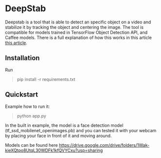 # DeepStab

Deepstab is a tool that is able to detect an specific object on a video and stabilize it by tracking the object and centering the image. The tool is compatible for models trained in TensorFlow Object Detection API, and Caffee models. There is a full explanation of how this works in this article [this article](https://medium.com/hci-wvu/face-stabilization-in-videos-using-deep-learning-features-dcfd4be365).

## Installation

Run

> pip install -r requirements.txt

## Quickstart

Example how to run it:

> python app.py

In the built in example, the model is a face detection model (tf_ssd_mobilenet_openimages.pb) and you can tested it with your webcam by placing your face in front of it and moving around.

Models can be found here
https://drive.google.com/drive/folders/1Wak-kieXQtpo8UtqL30WDFk1kfQVYCxu?usp=sharing

